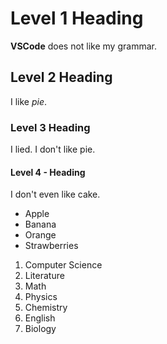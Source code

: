 # Level 1 Heading
**VSCode** does not like my grammar.
## Level 2 Heading
I like *pie*.
### Level 3 Heading
I lied. I don't like pie.
#### Level 4 - Heading
I don't even like cake.
- Apple
- Banana
- Orange
- Strawberries
1. Computer Science
2. Literature
3. Math
4. Physics
5. Chemistry
6. English
7. Biology